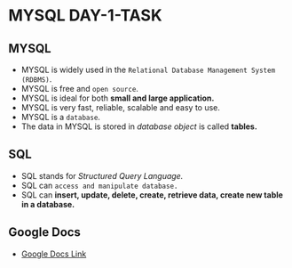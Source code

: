 # MYSQL DAY-1-TASK

## MYSQL

 + MYSQL is widely used in the `Relational Database Management System (RDBMS)`.
 + MYSQL is free and `open source`.
 + MYSQL is ideal for both **small and large application.**
 + MYSQL is very fast, reliable, scalable and easy to use.
 + MYSQL is a `database`.
 + The data in MYSQL is stored in *database object* is called **tables.**
  
## SQL


 + SQL stands for *Structured Query Language.*
 + SQL can `access and manipulate database.`
 + SQL can **insert, update, delete, create, retrieve data, create new table in a database.**
  
## Google Docs

 + [Google Docs Link](https://docs.google.com/document/d/1Uyp6yv_YJ1rWUfwoHN7WQgNjHIAiEty1v-4fL8z7lj0/edit)
  
  

